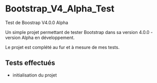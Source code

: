 # Bootstrap_V4_Alpha_Test
Test de Boostrap V4.0.0 Alpha

Un simple projet permettant de tester Bootstrap dans sa version 4.0.0 - version Alpha en développement.

Le projet est complété au fur et à mesure de mes tests.

## Tests effectués
- initialisation du projet
